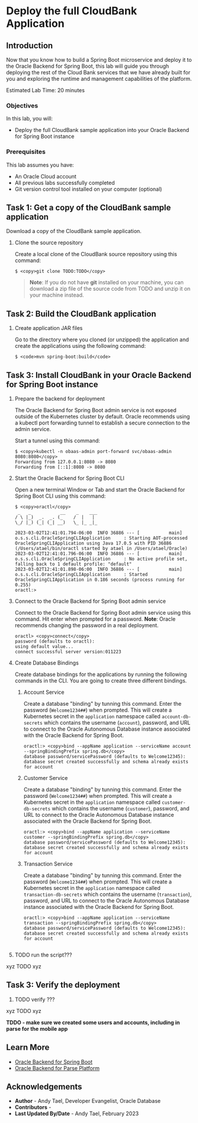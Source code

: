 # Deploy the full CloudBank Application

## Introduction

Now that you know how to build a Spring Boot microservice and deploy it to the Oracle Backend for Spring Boot, this lab will guide you through deploying the rest of the Cloud Bank services that we have already built for you and exploring the runtime and management capabilities of the platform.

Estimated Lab Time: 20 minutes

### Objectives

In this lab, you will:

* Deploy the full CloudBank sample application into your Oracle Backend for Spring Boot instance

### Prerequisites

This lab assumes you have:

* An Oracle Cloud account
* All previous labs successfully completed
* Git version control tool installed on your computer (optional)

## Task 1: Get a copy of the CloudBank sample application

Download a copy of the CloudBank sample application.

1. Clone the source repository

   Create a local clone of the CloudBank source repository using this command:

    ```shell
    $ <copy>git clone TODO:TODO</copy>
    ```

    > **Note**: If you do not have **git** installed on your machine, you can download a zip file of the source code from TODO and unzip it on your machine instead.

## Task 2: Build the CloudBank application

1. Create application JAR files

	Go to the directory where you cloned (or unzipped) the application and create the applications using the following command:

	```shell
	$ <code>mvn spring-boot:build</code>
	```

## Task 3: Install CloudBank in your Oracle Backend for Spring Boot instance

1. Prepare the backend for deployment

 	The Oracle Backend for Spring Boot admin service is not exposed outside of the Kubernetes cluster by default. Oracle recommends using a kubectl port forwarding tunnel to establish a secure connection to the admin service.

	Start a tunnel using this command:

	```shell
	$ <copy>kubectl -n obaas-admin port-forward svc/obaas-admin 8080:8080</copy>
	Forwarding from 127.0.0.1:8080 -> 8080
	Forwarding from [::1]:8080 -> 8080
	```

2. Start the Oracle Backend for Spring Boot CLI

	Open a new terminal Window or Tab and start the Oracle Backend for Spring Boot CLI using this command:

	```shell
    $ <copy>oractl</copy>
     _   _           __    _    ___
    / \ |_)  _.  _. (_    /  |   |
    \_/ |_) (_| (_| __)   \_ |_ _|_

    2023-03-02T12:41:01.794-06:00  INFO 36886 --- [           main] o.s.s.cli.OracleSpringCLIApplication     : Starting AOT-processed OracleSpringCLIApplication using Java 17.0.5 with PID 36886 (/Users/atael/bin/oractl started by atael in /Users/atael/Oracle)
	2023-03-02T12:41:01.796-06:00  INFO 36886 --- [           main] o.s.s.cli.OracleSpringCLIApplication     : No active profile set, falling back to 1 default profile: "default"
	2023-03-02T12:41:01.898-06:00  INFO 36886 --- [           main] o.s.s.cli.OracleSpringCLIApplication     : Started OracleSpringCLIApplication in 0.186 seconds (process running for 0.255)
    oractl:>
    ```

3. Connect to the Oracle Backend for Spring Boot admin service

	Connect to the Oracle Backend for Spring Boot admin service using this command.  Hit enter when prompted for a password.  **Note**: Oracle recommends changing the password in a real deployment.

    ```shell
    oractl> <copy>connect</copy>
    password (defaults to oractl):
    using default value...
    connect successful server version:011223
    ```

4. Create Database Bindings

	Create database bindings for the applications by running the following commands in the CLI. You are going to create three different bindings.

	1. Account Service

		Create a database "binding" by tunning this command. Enter the password (`Welcome1234##`) when prompted.  This will create a Kubernetes secret in the `application` namespace called `account-db-secrets` which contains the username (`account`), password, and URL to connect to the Oracle Autonomous Database instance associated with the Oracle Backend for Spring Boot.

		```shell
    	oractl:> <copy>bind --appName application --serviceName account --springBindingPrefix spring.db</copy>
    	database password/servicePassword (defaults to Welcome12345): 
    	database secret created successfully and schema already exists for account
    	```

	2. Customer Service

		Create a database "binding" by tunning this command. Enter the password (`Welcome1234##`) when prompted.  This will create a Kubernetes secret in the `application` namespace called `customer-db-secrets` which contains the username (`customer`), password, and URL to connect to the Oracle Autonomous Database instance associated with the Oracle Backend for Spring Boot.

		```shell
    	oractl:> <copy>bind --appName application --serviceName customer --springBindingPrefix spring.db</copy>
    	database password/servicePassword (defaults to Welcome12345): 
    	database secret created successfully and schema already exists for account

	3. Transaction Service

		Create a database "binding" by tunning this command. Enter the password (`Welcome1234##`) when prompted.  This will create a Kubernetes secret in the `application` namespace called `transaction-db-secrets` which contains the username (`transaction`), password, and URL to connect to the Oracle Autonomous Database instance associated with the Oracle Backend for Spring Boot.

		```shell
    	oractl:> <copy>bind --appName application --serviceName transaction --springBindingPrefix spring.db</copy>
    	database password/servicePassword (defaults to Welcome12345): 
    	database secret created successfully and schema already exists for account
  
1. TODO run the script???

  xyz TODO xyz 

## Task 3: Verify the deployment

1. TODO verify ???

  xyz TODO xyz 

**TDDO - make sure we created some users and accounts, including in parse for the mobile app**

## Learn More

* [Oracle Backend for Spring Boot](https://oracle.github.io/microservices-datadriven/spring/)
* [Oracle Backend for Parse Platform](https://oracle.github.io/microservices-datadriven/mbaas/m)

## Acknowledgements

* **Author** - Andy Tael, Developer Evangelist, Oracle Database
* **Contributors** - [](var:contributors)
* **Last Updated By/Date** - Andy Tael, February 2023
